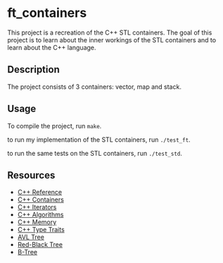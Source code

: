 # ft_containers

This project is a recreation of the C++ STL containers.
The goal of this project is to learn about the inner workings of the STL containers and to learn about the C++ language.

## Description

The project consists of 3 containers: vector, map and stack.

## Usage

To compile the project, run `make`.

to run my implementation of the STL containers, run `./test_ft`.

to run the same tests on the STL containers, run `./test_std`.

## Resources

- [C++ Reference](https://en.cppreference.com/w/)
- [C++ Containers](https://www.cplusplus.com/reference/stl/)
- [C++ Iterators](https://www.cplusplus.com/reference/iterator/)
- [C++ Algorithms](https://www.cplusplus.com/reference/algorithm/)
- [C++ Memory](https://www.cplusplus.com/reference/memory/)
- [C++ Type Traits](https://www.cplusplus.com/reference/type_traits/)
- [AVL Tree](https://en.wikipedia.org/wiki/AVL_tree)
- [Red-Black Tree](https://en.wikipedia.org/wiki/Red%E2%80%93black_tree)
- [B-Tree](https://en.wikipedia.org/wiki/B-tree)